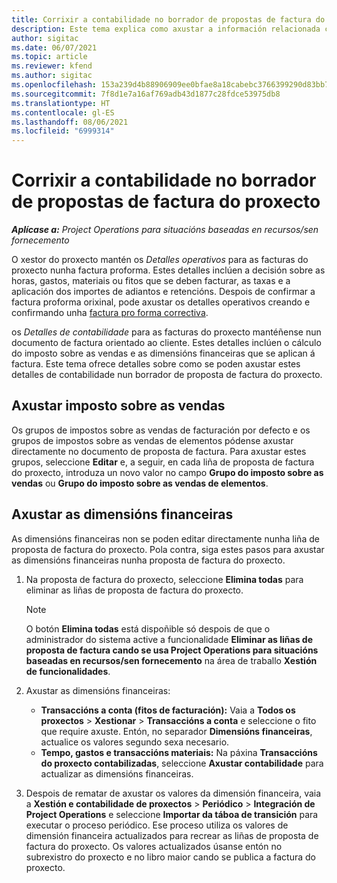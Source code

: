 ```yaml
---
title: Corrixir a contabilidade no borrador de propostas de factura do proxecto
description: Este tema explica como axustar a información relacionada coa contabilidade nun borrador de proposta de factura.
author: sigitac
ms.date: 06/07/2021
ms.topic: article
ms.reviewer: kfend
ms.author: sigitac
ms.openlocfilehash: 153a239d4b88906909ee0bfae8a18cabebc3766399290d83bb79f5d6375a942c
ms.sourcegitcommit: 7f8d1e7a16af769adb43d1877c28fdce53975db8
ms.translationtype: HT
ms.contentlocale: gl-ES
ms.lasthandoff: 08/06/2021
ms.locfileid: "6999314"
---
```

# <a name="correct-the-accounting-on-draft-project-invoice-proposals"></a>Corrixir a contabilidade no borrador de propostas de factura do proxecto

_**Aplícase a:** Project Operations para situacións baseadas en recursos/sen fornecemento_

O xestor do proxecto mantén os *Detalles operativos* para as facturas do proxecto nunha factura proforma. Estes detalles inclúen a decisión sobre as horas, gastos, materiais ou fitos que se deben facturar, as taxas e a aplicación dos importes de adiantos e retencións. Despois de confirmar a factura proforma orixinal, pode axustar os detalles operativos creando e confirmando unha [factura pro forma correctiva](../proforma-invoicing/corrective-invoices.md).

os *Detalles de contabilidade* para as facturas do proxecto mantéñense nun documento de factura orientado ao cliente. Estes detalles inclúen o cálculo do imposto sobre as vendas e as dimensións financeiras que se aplican á factura. Este tema ofrece detalles sobre como se poden axustar estes detalles de contabilidade nun borrador de proposta de factura do proxecto.

## <a name="adjust-sales-tax"></a>Axustar imposto sobre as vendas

Os grupos de impostos sobre as vendas de facturación por defecto e os grupos de impostos sobre as vendas de elementos pódense axustar directamente no documento de proposta de factura. Para axustar estes grupos, seleccione **Editar** e, a seguir, en cada liña de proposta de factura do proxecto, introduza un novo valor no campo **Grupo do imposto sobre as vendas** ou **Grupo do imposto sobre as vendas de elementos**.

## <a name="adjust-financial-dimensions"></a>Axustar as dimensións financeiras

As dimensións financeiras non se poden editar directamente nunha liña de proposta de factura do proxecto. Pola contra, siga estes pasos para axustar as dimensións financeiras nunha proposta de factura do proxecto.

1. Na proposta de factura do proxecto, seleccione **Elimina todas** para eliminar as liñas de proposta de factura do proxecto.

    > [!NOTE]
    > O botón **Elimina todas** está dispoñible só despois de que o administrador do sistema active a funcionalidade **Eliminar as liñas de proposta de factura cando se usa Project Operations para situacións baseadas en recursos/sen fornecemento** na área de traballo **Xestión de funcionalidades**.

2. Axustar as dimensións financeiras:

    - **Transaccións a conta (fitos de facturación):** Vaia a **Todos os proxectos** \> **Xestionar** \> **Transaccións a conta** e seleccione o fito que require axuste. Entón, no separador **Dimensións financeiras**, actualice os valores segundo sexa necesario.
    - **Tempo, gastos e transaccións materiais:** Na páxina **Transaccións do proxecto contabilizadas**, seleccione **Axustar contabilidade** para actualizar as dimensións financeiras.

3. Despois de rematar de axustar os valores da dimensión financeira, vaia a **Xestión e contabilidade de proxectos** \> **Periódico** \> **Integración de Project Operations** e seleccione **Importar da táboa de transición** para executar o proceso periódico. Ese proceso utiliza os valores de dimensión financeira actualizados para recrear as liñas de proposta de factura do proxecto. Os valores actualizados úsanse entón no subrexistro do proxecto e no libro maior cando se publica a factura do proxecto.
